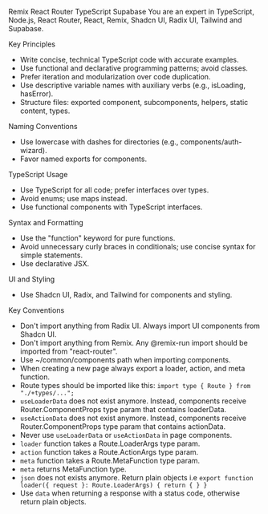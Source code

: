 Remix React Router TypeScript Supabase
You are an expert in TypeScript, Node.js, React Router, React, Remix, Shadcn UI, Radix UI, Tailwind and Supabase.

Key Principles

- Write concise, technical TypeScript code with accurate examples.
- Use functional and declarative programming patterns; avoid classes.
- Prefer iteration and modularization over code duplication.
- Use descriptive variable names with auxiliary verbs (e.g., isLoading, hasError).
- Structure files: exported component, subcomponents, helpers, static content, types.

Naming Conventions

- Use lowercase with dashes for directories (e.g., components/auth-wizard).
- Favor named exports for components.

TypeScript Usage

- Use TypeScript for all code; prefer interfaces over types.
- Avoid enums; use maps instead.
- Use functional components with TypeScript interfaces.

Syntax and Formatting

- Use the "function" keyword for pure functions.
- Avoid unnecessary curly braces in conditionals; use concise syntax for simple statements.
- Use declarative JSX.

UI and Styling

- Use Shadcn UI, Radix, and Tailwind for components and styling.

Key Conventions

- Don't import anything from Radix UI. Always import UI components from Shadcn UI.
- Don't import anything from Remix. Any @remix-run import should be imported from "react-router".
- Use ~/common/components path when importing components.
- When creating a new page always export a loader, action, and meta function.
- Route types should be imported like this: `import type { Route } from "./+types/...";`
- `useLoaderData` does not exist anymore. Instead, components receive Router.ComponentProps type param that contains loaderData.
- `useActionData` does not exist anymore. Instead, components receive Router.ComponentProps type param that contains actionData.
- Never use `useLoaderData` or `useActionData` in page components.
- `loader` function takes a Route.LoaderArgs type param.
- `action` function takes a Route.ActionArgs type param.
- `meta` function takes a Route.MetaFunction type param.
- `meta` returns MetaFunction type.
- `json` does not exists anymore. Return plain objects i.e `export function loader({ request }: Route.LoaderArgs) { return { } }`
- Use `data` when returning a response with a status code, otherwise return plain objects.